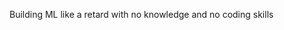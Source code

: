 Building ML like a retard with no knowledge and no coding skills


<!---
udze1/udze1 is a ✨ special ✨ repository because its `README.md` (this file) appears on your GitHub profile.
You can click the Preview link to take a look at your changes.
--->
